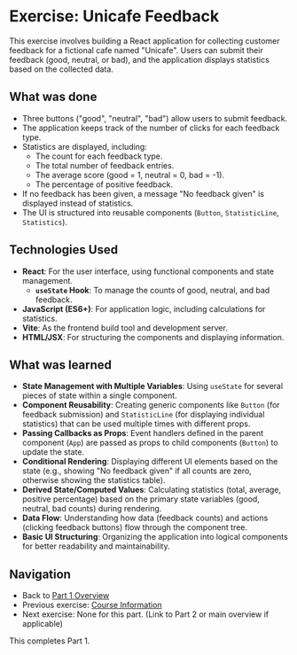 # Exercise: Unicafe Feedback

This exercise involves building a React application for collecting customer feedback for a fictional cafe named "Unicafe". Users can submit their feedback (good, neutral, or bad), and the application displays statistics based on the collected data.

## What was done

- Three buttons ("good", "neutral", "bad") allow users to submit feedback.
- The application keeps track of the number of clicks for each feedback type.
- Statistics are displayed, including:
    - The count for each feedback type.
    - The total number of feedback entries.
    - The average score (good = 1, neutral = 0, bad = -1).
    - The percentage of positive feedback.
- If no feedback has been given, a message "No feedback given" is displayed instead of statistics.
- The UI is structured into reusable components (`Button`, `StatisticLine`, `Statistics`).

## Technologies Used

- **React**: For the user interface, using functional components and state management.
  - **`useState` Hook**: To manage the counts of good, neutral, and bad feedback.
- **JavaScript (ES6+)**: For application logic, including calculations for statistics.
- **Vite**: As the frontend build tool and development server.
- **HTML/JSX**: For structuring the components and displaying information.

## What was learned

- **State Management with Multiple Variables**: Using `useState` for several pieces of state within a single component.
- **Component Reusability**: Creating generic components like `Button` (for feedback submission) and `StatisticLine` (for displaying individual statistics) that can be used multiple times with different props.
- **Passing Callbacks as Props**: Event handlers defined in the parent component (`App`) are passed as props to child components (`Button`) to update the state.
- **Conditional Rendering**: Displaying different UI elements based on the state (e.g., showing "No feedback given" if all counts are zero, otherwise showing the statistics table).
- **Derived State/Computed Values**: Calculating statistics (total, average, positive percentage) based on the primary state variables (good, neutral, bad counts) during rendering.
- **Data Flow**: Understanding how data (feedback counts) and actions (clicking feedback buttons) flow through the component tree.
- **Basic UI Structuring**: Organizing the application into logical components for better readability and maintainability.

## Navigation

- Back to [Part 1 Overview](../README.md)
- Previous exercise: [Course Information](../courseinfo/README.md)
- Next exercise: None for this part. (Link to Part 2 or main overview if applicable)

This completes Part 1.
